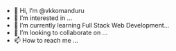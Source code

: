 - 👋 Hi, I’m @vkkomanduru
- 👀 I’m interested in ...
- 🌱 I’m currently learning Full Stack Web Development...
- 💞️ I’m looking to collaborate on ...
- 📫 How to reach me ...

<!---
vkkomanduru/vkkomanduru is a ✨ special ✨ repository because its `README.md` (this file) appears on your GitHub profile.
You can click the Preview link to take a look at your changes.
--->
